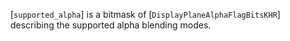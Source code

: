 [`supported_alpha`] is a bitmask of
[`DisplayPlaneAlphaFlagBitsKHR`] describing the supported alpha
blending modes.